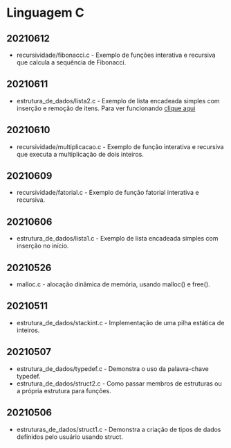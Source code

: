 # Linguagem C
## 20210612
- recursividade/fibonacci.c - Exemplo de funções interativa e recursiva que calcula a sequência de Fibonacci.
## 20210611
- estrutura_de_dados/lista2.c - Exemplo de lista encadeada simples com inserção e remoção de itens. Para ver funcionando <a href="https://youtu.be/W6YaSkA2ecI">clique aqui</a>
## 20210610
- recursividade/multiplicacao.c - Exemplo de função interativa e recursiva que executa a multiplicação de dois inteiros.
## 20210609
- recursividade/fatorial.c - Exemplo de função fatorial interativa e recursiva.
## 20210606
- estrutura_de_dados/lista1.c - Exemplo de lista encadeada simples com inserção no início.
## 20210526
- malloc.c - alocação dinâmica de memória, usando malloc() e free().
## 20210511
- estrutura_de_dados/stackint.c - Implementação de uma pilha estática de inteiros.
## 20210507
- estrutura_de_dados/typedef.c - Demonstra o uso da palavra-chave typedef.
- estrutura_de_dados/struct2.c - Como passar membros de estruturas ou a própria estrutura para funções.
## 20210506
- estruturas_de_dados/struct1.c - Demonstra a criação de tipos de dados definidos pelo usuário usando struct.

